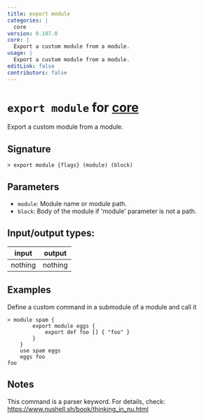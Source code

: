 ```yaml
---
title: export module
categories: |
  core
version: 0.107.0
core: |
  Export a custom module from a module.
usage: |
  Export a custom module from a module.
editLink: false
contributors: false
---
```

<!-- This file is automatically generated. Please edit the command in https://github.com/nushell/nushell instead. -->

# `export module` for [core](/commands/categories/core.md)

<div class='command-title'>Export a custom module from a module.</div>

## Signature

```> export module {flags} (module) (block)```

## Parameters

 -  `module`: Module name or module path.
 -  `block`: Body of the module if 'module' parameter is not a path.


## Input/output types:

| input   | output  |
| ------- | ------- |
| nothing | nothing |
## Examples

Define a custom command in a submodule of a module and call it
```nu
> module spam {
        export module eggs {
            export def foo [] { "foo" }
        }
    }
    use spam eggs
    eggs foo
foo
```

## Notes
This command is a parser keyword. For details, check:
  https://www.nushell.sh/book/thinking_in_nu.html